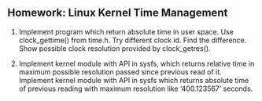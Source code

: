 ## Homework: Linux Kernel Time Management

1. Implement program which return absolute time in user space.
Use clock_gettime() from time.h. Try different clock id.
Find the difference. Show possible clock resolution provided by clock_getres().

2. Implement kernel module with API in sysfs, which returns relative
time in maximum possible resolution passed since previous read of it.
Implement kernel module with API in sysfs which returns absolute time
of previous reading with maximum resolution like ‘400.123567’ seconds.
